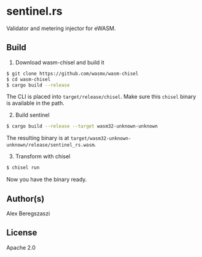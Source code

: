 # sentinel.rs

Validator and metering injector for eWASM.

## Build

1. Download wasm-chisel and build it

```sh
$ git clone https://github.com/wasmx/wasm-chisel
$ cd wasm-chisel
$ cargo build --release
```

The CLI is placed into `target/release/chisel`. Make sure this `chisel` binary is available in the path.

2. Build sentinel

```sh
$ cargo build --release --target wasm32-unknown-unknown
```

The resulting binary is at `target/wasm32-unknown-unknown/release/sentinel_rs.wasm`.

3. Transform with chisel

```sh
$ chisel run
```

Now you have the binary ready.

## Author(s)

Alex Beregszaszi

## License

Apache 2.0
